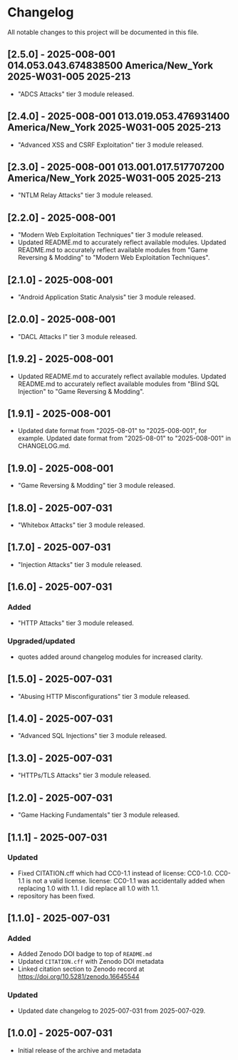 # Changelog

All notable changes to this project will be documented in this file.

## [2.5.0] - 2025-008-001 014.053.043.674838500 America/New_York 2025-W031-005 2025-213

- "ADCS Attacks" tier 3 module released.

## [2.4.0] - 2025-008-001 013.019.053.476931400 America/New_York 2025-W031-005 2025-213

- "Advanced XSS and CSRF Exploitation" tier 3 module released.

## [2.3.0] - 2025-008-001 013.001.017.517707200 America/New_York 2025-W031-005 2025-213

- "NTLM Relay Attacks" tier 3 module released.

## [2.2.0] - 2025-008-001

- "Modern Web Exploitation Techniques" tier 3 module released.
- Updated README.md to accurately reflect available modules. Updated README.md to accurately reflect available modules from "Game Reversing & Modding" to "Modern Web Exploitation Techniques".

## [2.1.0] - 2025-008-001

- "Android Application Static Analysis" tier 3 module released.

## [2.0.0] - 2025-008-001

- "DACL Attacks I" tier 3 module released.

## [1.9.2] - 2025-008-001

- Updated README.md to accurately reflect available modules. Updated README.md to accurately reflect available modules from "Blind SQL Injection" to "Game Reversing & Modding".

## [1.9.1] - 2025-008-001

- Updated date format from "2025-08-01" to "2025-008-001", for example. Updated date format from "2025-08-01" to "2025-008-001" in CHANGELOG.md.

## [1.9.0] - 2025-008-001

- "Game Reversing & Modding" tier 3 module released.

## [1.8.0] - 2025-007-031

- "Whitebox Attacks" tier 3 module released.

## [1.7.0] - 2025-007-031

- "Injection Attacks" tier 3 module released.

## [1.6.0] - 2025-007-031

### Added

- "HTTP Attacks" tier 3 module released.

### Upgraded/updated

- quotes added around changelog modules for increased clarity.

## [1.5.0] - 2025-007-031

- "Abusing HTTP Misconfigurations" tier 3 module released.

## [1.4.0] - 2025-007-031

- "Advanced SQL Injections" tier 3 module released.

## [1.3.0] - 2025-007-031

- "HTTPs/TLS Attacks" tier 3 module released.

## [1.2.0] - 2025-007-031

- "Game Hacking Fundamentals" tier 3 module released.

## [1.1.1] - 2025-007-031

### Updated

- Fixed CITATION.cff which had CC0-1.1 instead of license: CC0-1.0. CC0-1.1 is not a valid license. license: CC0-1.1 was accidentally added when replacing 1.0 with 1.1. I did replace all 1.0 with 1.1.
- repository has been fixed.

## [1.1.0] - 2025-007-031

### Added

- Added Zenodo DOI badge to top of `README.md`
- Updated `CITATION.cff` with Zenodo DOI metadata
- Linked citation section to Zenodo record at https://doi.org/10.5281/zenodo.16645544

### Updated

- Updated date changelog to 2025-007-031 from 2025-007-029.

## [1.0.0] - 2025-007-031

- Initial release of the archive and metadata